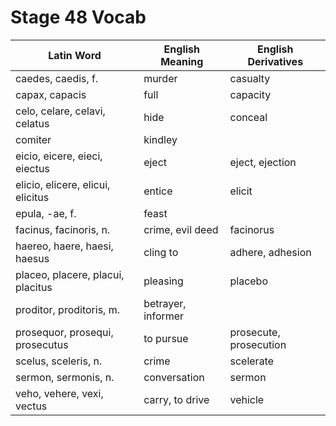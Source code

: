 # Stage 48 Vocab

| Latin Word                        | English Meaning    | English Derivatives    |
|-----------------------------------|--------------------|------------------------|
| caedes, caedis, f.                | murder             | casualty               |
| capax, capacis                    | full               | capacity               |
| celo, celare, celavi, celatus     | hide               | conceal                |
| comiter                           | kindley            |                        |
| eicio, eicere, eieci, eiectus     | eject              | eject, ejection        |
| elicio, elicere, elicui, elicitus | entice             | elicit                 |
| epula, -ae, f.                    | feast              |                        |
| facinus, facinoris, n.            | crime, evil deed   | facinorus              |
| haereo, haere, haesi, haesus      | cling to           | adhere, adhesion       |
| placeo, placere, placui, placitus | pleasing           | placebo                |
| proditor, proditoris, m.          | betrayer, informer |                        |
| prosequor, prosequi, prosecutus   | to pursue          | prosecute, prosecution |
| scelus, sceleris, n.              | crime              | scelerate              |
| sermon, sermonis, n.              | conversation       | sermon                 |
| veho, vehere, vexi, vectus        | carry, to drive    | vehicle                |
